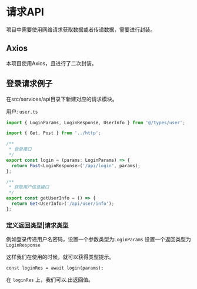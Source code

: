 # 请求API

项目中需要使用网络请求获取数据或者传递数据，需要进行封装。

## Axios

本项目使用Axios，且进行了二次封装。

## 登录请求例子

在src/services/api目录下新建对应的请求模块。

用户: `user.ts`

``` ts
import { LoginParams, LoginResponse, UserInfo } from '@/types/user';

import { Get, Post } from '../http';

/**
 * 登录接口
 */
export const login = (params: LoginParams) => {
  return Post<LoginResponse>('/api/login', params);
};

/**
 * 获取用户信息接口
 */
export const getUserInfo = () => {
  return Get<UserInfo>('/api/user/info');
};

```

### 定义返回类型|请求类型

例如登录传递用户名密码，设置一个参数类型为`LoginParams`
设置一个返回类型为`LoginResponse`

这样我们在使用的时候，就可以获得类型提示。

`const loginRes = await login(params);`

在 `loginRes` 上，我们可以.出返回值。
